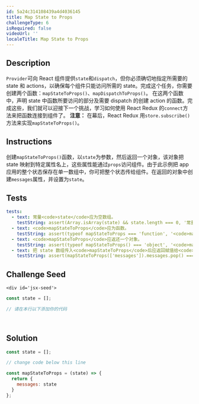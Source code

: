 ```yaml
---
id: 5a24c314108439a4d4036145
title: Map State to Props
challengeType: 6
isRequired: false
videoUrl: ''
localeTitle: Map State to Props
---
```


## Description
<section id='description'>
<code>Provider</code>可向 React 组件提供<code>state</code>和<code>dispatch</code>，但你必须确切地指定所需要的 state 和 actions，以确保每个组件只能访问所需的 state。完成这个任务，你需要创建两个函数：<code>mapStateToProps()</code>、<code>mapDispatchToProps()</code>。
在这两个函数中，声明 state 中函数所要访问的部分及需要 dispatch 的创建 action 的函数。完成这些，我们就可以迎接下一个挑战，学习如何使用 React Redux 的<code>connect</code>方法来把函数连接到组件了。
<strong>注意：</strong>&nbsp;在幕后，React Redux 用<code>store.subscribe()</code>方法来实现<code>mapStateToProps()</code>。
</section>

## Instructions
<section id='instructions'>
创建<code>mapStateToProps()</code>函数，以<code>state</code>为参数，然后返回一个对象，该对象把 state 映射到特定属性名上，这些属性能通过<code>props</code>访问组件。由于此示例把 app 应用的整个状态保存在单一数组中，你可把整个状态传给组件。在返回的对象中创建<code>messages</code>属性，并设置为<code>state</code>。
</section>

## Tests
<section id='tests'>

```yml
tests:
  - text: 常量<code>state</code>应为空数组。
    testString: assert(Array.isArray(state) && state.length === 0, '常量<code>state</code>应为空数组。');
  - text: <code>mapStateToProps</code>应为函数。
    testString: assert(typeof mapStateToProps === 'function', '<code>mapStateToProps</code>应为函数。');
  - text: <code>mapStateToProps</code>应返还一个对象。
    testString: assert(typeof mapStateToProps() === 'object', '<code>mapStateToProps</code><code>mapStateToProps</code>应返还一个对象。');
  - text: 把 state 数组传入<code>mapStateToProps</code>后应返回赋值给<code>messages</code>键的数组。
    testString: assert(mapStateToProps(['messages']).messages.pop() === 'messages', '把 state 数组传入<code>mapStateToProps</code>后应返回赋值给<code>messages</code>键的数组。');

```

</section>

## Challenge Seed
<section id='challengeSeed'>






    <div id='jsx-seed'>
    
```jsx
const state = [];

// 请在本行以下添加你的代码

    
```
</div>





</section>

## Solution
<section id='solution'>

```js
const state = [];

// change code below this line

const mapStateToProps = (state) => {
  return {
    messages: state
  }
};
```

</section>
              